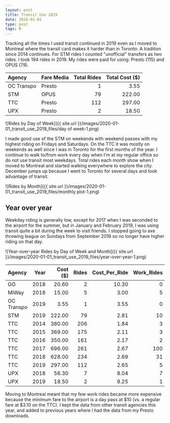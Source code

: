 ```yaml
---
layout: post
title: Transit Use 2019
date: 2020-01-01
type: post
tags: R
---
```



Tracking all the times I used transit continued in 2019 even as I moved to Montreal where the transit card makes it harder than in Toronto. A tradition since 2014 continues. For STM rides I counted "unofficial" transfers as two rides. I took 194 rides in 2019. My rides were paid for using: Presto (115) and OPUS (79).


|Agency|     Fare Media| Total Rides| Total Cost ($)|
|:------|:-----|----:|----:|
|OC Transpo| Presto|          1|     3.55|
|STM     |   OPUS|           79|   222.00| 
|TTC      |  Presto|        112|   297.00|
|UPX       | Presto|          2|    18.50|


![Rides by Day of Week]({{ site.url }}/images/2020-01-01_transit_use_2019_files/day of week-1.png)<!-- -->

I made good use of the STM on weekends with weekend passes with my highest riding on Fridays and Saturdays. On the TTC it was mostly on weekends as well since I was in Toronto for the first months of the year. I continue to walk to/from work every day when I'm at my regular office so do not use transit most weekdays. Total rides each month show when I moved to Montreal and started walking everywhere to explore the city. December jumps up because I went to Toronto for several days and took advantage of transit.

![Rides by Month]({{ site.url }}/images/2020-01-01_transit_use_2019_files/monthly plot-1.png)<!-- -->

## Year over year
Weekday riding is generally low, except for 2017 when I was seconded to the airport for the summer, but in January and February 2019, I was using transit quite a bit during the week to visit friends. I stopped going to axe throwing league on Sundays from September 2018 so no longer have higher riding on that day.

![Year-over-year Rides by Day of Week and Month]({{ site.url }}/images/2020-01-01_transit_use_2019_files/year-over-year-1.png)<!-- -->


|Agency    |Year|Cost ($)|Rides|Cost_Per_Ride| Work_Rides|
|:---------|---:|-------:|----:|------------:|----------:|
|GO        |2018|   20.60|    2| 10.30|       0|
|MiWay     |2018|  	15.00|   5|    3.00|      5|
|OC Transpo|2019|  	3.55|   1| 3.55|    0|
|STM       |2019|  222.00|  79|     2.81|      10|
|TTC      |2014| 380.00| 206|   1.84|     3|
|TTC      |2015| 369.00| 175|  2.11|  3|
|TTC      |2016| 350.00| 161|    2.17|  2|
|TTC      |2017|696.00| 261|    2.67|      100|
|TTC      |2018|  628.00| 234|      2.69|       31|
|TTC      |2019| 297.00| 112|      2.65|      5|
|UPX      |2018|  56.30|   7|        8.04|      7|
|UPX      |2019| 18.50|   2|         9.25|     1|


Moving to Montreal meant that my few work rides became more expensive because the minimum fare to the airport is a day pass at $10 (vs. a regular fare at $3.10 on the TTC). I kept the data from other transit agencies this year, and added to previous years where I had the data from my Presto downloads.
